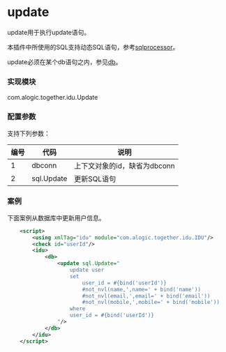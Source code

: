 update
======
update用于执行update语句。

本插件中所使用的SQL支持动态SQL语句，参考[sqlprocessor](../sqlprocessor.md)。

update必须在某个db语句之内，参见[db](db.md)。

### 实现模块

com.alogic.together.idu.Update

### 配置参数

支持下列参数：

| 编号 | 代码 | 说明 |
| ---- | ---- | ---- |
| 1 | dbconn | 上下文对象的id，缺省为dbconn |
| 2 | sql.Update | 更新SQL语句 |

### 案例

下面案例从数据库中更新用户信息。

```xml
	<script>
		<using xmlTag="idu" module="com.alogic.together.idu.IDU"/>
		<check id="userId"/>
		<idu>
			<db>
				<update sql.Update="
					update user 
					set 
						user_id = #{bind('userId')}
						#not_nvl(name,',name=' + bind('name'))
						#not_nvl(email,',email=' + bind('email'))
						#not_nvl(mobile,',mobile=' + bind('mobile'))
					where 
					user_id = #{bind('userId')}
				"/>
			</db>
		</idu>
	</script>
```


